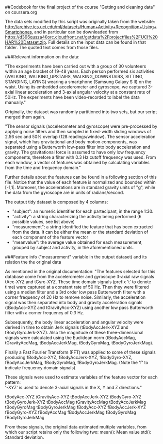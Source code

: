 ##Codebook for the final project of the course "Getting and cleaning data" on coursera.org

The data sets modified by this script was originally taken from the website:
http://archive.ics.uci.edu/ml/datasets/Human+Activity+Recognition+Using+Smartphones,
and in particular can be downloaded from 
https://d396qusza40orc.cloudfront.net/getdata%2Fprojectfiles%2FUCI%20HAR%20Dataset.zip.
Full details on the input data can be found in that folder. The quoted text comes from those files.

###Relevant information on the data:

"The experiments have been carried out with a group of 30 volunteers within an age bracket of 19-48 years. Each person performed six activities (WALKING, WALKING_UPSTAIRS, WALKING_DOWNSTAIRS, SITTING, STANDING, LAYING) wearing a smartphone (Samsung Galaxy S II) on the waist. Using its embedded accelerometer and gyroscope, we captured 3-axial linear acceleration and 3-axial angular velocity at a constant rate of 50Hz. The experiments have been video-recorded to label the data manually."

Originally, the dataset was randomly partitioned into two sets, but our script merged them again.

"The sensor signals (accelerometer and gyroscope) were pre-processed by applying noise filters and then sampled in fixed-width sliding windows of 2.56 sec and 50% overlap (128 readings/window). The sensor acceleration signal, which has gravitational and body motion components, was separated using a Butterworth low-pass filter into body acceleration and gravity. The gravitational force is assumed to have only low frequency components, therefore a filter with 0.3 Hz cutoff frequency was used. From each window, a vector of features was obtained by calculating variables from the time and frequency domain."

Further details about the features can be found in a following section of this file. 
Notice that the value of each feature is normalized and bounded within [-1,1]. Moreover, the accelerations are in standard gravity units of "g", while the data from the gyroscope are in units of radians/second. 


The output tidy dataset is composed by 4 columns:
- "subject": an numeric identifier for each partecipant, in the range 1:30.
- "activity": a string characterizing the activity being performed (6 possible values, see list above)
- "measurement": a string identified the feature that has been extracted from the data. It can be either the mean or the standard deviation of each component of the feature vector
- "meanvalue": the average value obtained for each measurement, grouped by subject and activity, in the aforementioned units.
	



###Feature info ("measurement" variable in the output dataset) and its relation the the original data


As mentioned in the original documentation:
"The features selected for this database come from the accelerometer and gyroscope 3-axial raw signals tAcc-XYZ and tGyro-XYZ. These time domain signals (prefix 't' to denote time) were captured at a constant rate of 50 Hz. 
Then they were filtered using a median filter and a 3rd order low pass Butterworth filter with a corner frequency of 20 Hz to remove noise. Similarly, the acceleration signal was then separated into body and gravity acceleration signals (tBodyAcc-XYZ and tGravityAcc-XYZ) using another low pass Butterworth filter with a corner frequency of 0.3 Hz. 

Subsequently, the body linear acceleration and angular velocity were derived in time to obtain Jerk signals (tBodyAccJerk-XYZ and tBodyGyroJerk-XYZ). Also the magnitude of these three-dimensional signals were calculated using the Euclidean norm (tBodyAccMag, tGravityAccMag, tBodyAccJerkMag, tBodyGyroMag, tBodyGyroJerkMag). 

Finally a Fast Fourier Transform (FFT) was applied to some of these signals producing fBodyAcc-XYZ, fBodyAccJerk-XYZ, fBodyGyro-XYZ, fBodyAccJerkMag, fBodyGyroMag, fBodyGyroJerkMag. (Note the 'f' to indicate frequency domain signals). 

These signals were used to estimate variables of the feature vector for each pattern:  
'-XYZ' is used to denote 3-axial signals in the X, Y and Z directions."

tBodyAcc-XYZ
tGravityAcc-XYZ
tBodyAccJerk-XYZ
tBodyGyro-XYZ
tBodyGyroJerk-XYZ
tBodyAccMag
tGravityAccMag
tBodyAccJerkMag
tBodyGyroMag
tBodyGyroJerkMag
fBodyAcc-XYZ
fBodyAccJerk-XYZ
fBodyGyro-XYZ
fBodyAccMag
fBodyAccJerkMag
fBodyGyroMag
fBodyGyroJerkMag

From these signals, the original data estimated multiple variables, from which our script retains only the following two:
mean(): Mean value
std(): Standard deviation.
